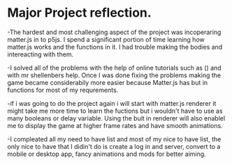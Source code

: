 # Major Project reflection.

-The hardest and most challenging aspect of the project was incoperaring matter.js in to p5js.
I spend a significant portion of time learning how matter.js works and the functions in it.
I had trouble making the bodies and intereacting with them.

-I solved all of the problems with the help of online tutorials such as () and with mr shellenbers help.
Once I was done fixing the problems making the game became considerabily more easier because Matter.js has but in functions for most of my requrements.

-if i was going to do the project again i will start  with matter.js renderer it might take me more time to learn the fuctions but i wouldn't have to use as many booleans or delay variable. Using the buit in renderer will also enablel me to display the game at higher frame rates and have smooth animations.

-I compleated all my need to have list and most of my nice to have list, the only nice to have that I didin't do is create a log in and server, convert to a mobile or desktop app, fancy animations and mods for better aiming.

